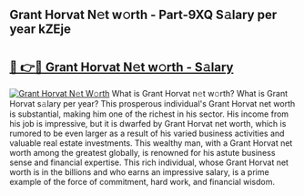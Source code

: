 ## Grant Horvat N𝚎t w𝚘rth - Part-9XQ S𝚊lary per year kZEje

# <h2><a href="http://gc3e1fd.nevu.top/?p=Grant+Horvat">🔗 👉🔴 Grant Horvat N𝚎t w𝚘rth - S𝚊lary</a></h2>

[![Grant Horvat N𝚎t W𝚘rth](https://i.imgur.com/Oavwk0R.jpeg)](http://gc3e1fd.nevu.top/?p=Grant+Horvat)
What is Grant Horvat n𝚎t w𝚘rth? What is Grant Horvat s𝚊lary per year?
This prosperous individual's Grant Horvat net worth is substantial, making him one of the richest in his sector. His income from his job is impressive, but it is dwarfed by Grant Horvat net worth, which is rumored to be even larger as a result of his varied business activities and valuable real estate investments. This wealthy man, with a Grant Horvat net worth among the greatest globally, is renowned for his astute business sense and financial expertise. This rich individual, whose Grant Horvat net worth is in the billions and who earns an impressive salary, is a prime example of the force of commitment, hard work, and financial wisdom.
